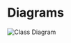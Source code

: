 # Diagrams

![Class Diagram](http://www.plantuml.com/plantuml/proxy?src=https://raw.githubusercontent.com/ocean-perception/mobile_robotics_python/main/docs/UML/instance.puml)